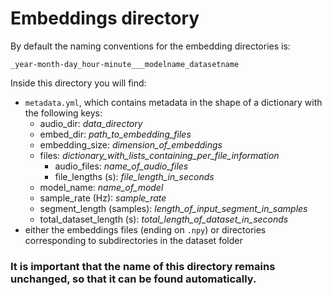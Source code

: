 # Embeddings directory 


By default the naming conventions for the embedding directories is:

`_year-month-day_hour-minute___modelname_datasetname`

Inside this directory you will find:
- `metadata.yml`, which contains metadata in the shape of a dictionary with the following keys:
    - audio_dir: _data_directory_
    - embed_dir: _path_to_embedding_files_
    - embedding_size: _dimension_of_embeddings_
    - files: _dictionary_with_lists_containing_per_file_information_
        - audio_files: _name_of_audio_files_
        - file_lengths (s): _file_length_in_seconds_
    - model_name: _name_of_model_
    - sample_rate (Hz): _sample_rate_
    - segment_length (samples): _length_of_input_segment_in_samples_
    - total_dataset_length (s): _total_length_of_dataset_in_seconds_
- either the embeddings files (ending on `.npy`) or directories corresponding to subdirectories in the dataset folder

### It is important that the name of this directory remains unchanged, so that it can be found automatically. 
